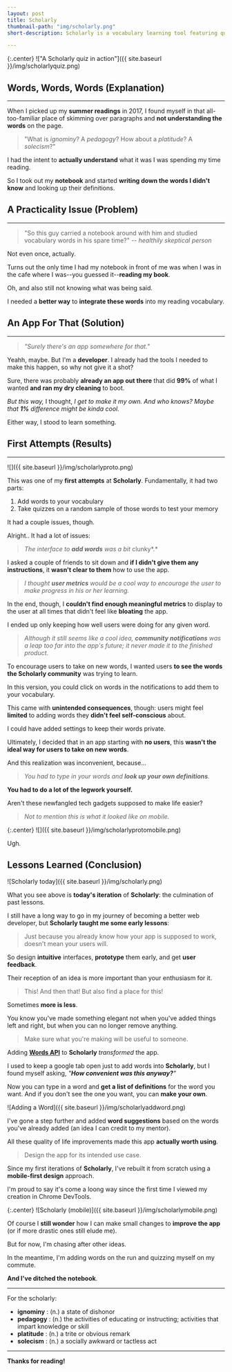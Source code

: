 ```yaml
---
layout: post
title: Scholarly
thumbnail-path: "img/scholarly.png"
short-description: Scholarly is a vocabulary learning tool featuring quizzes and word suggestions.

---
```


{:.center}
!["A Scholarly quiz in action"]({{ site.baseurl }}/img/scholarlyquiz.png)

## Words, Words, Words (Explanation)
---
When I picked up my **summer readings** in 2017, I found myself in that all-too-familiar place of skimming over paragraphs and **not understanding the words** on the page.

> "What is *ignominy*? A *pedagogy*? How about a *platitude*? A *solecism*?"

I had the intent to **actually understand** what it was I was spending my time reading.

So I took out my **notebook** and started **writing down the words I didn't know** and looking up their definitions.

## A Practicality Issue (Problem)
---
> "So this guy carried a notebook around with him and studied vocabulary words in his spare time?" *-- healthily skeptical person*

Not even once, actually.

Turns out the only time I had my notebook in front of me was when I was in the cafe where I was--you guessed it--**reading my book**.

Oh, and also still not knowing what was being said.

I needed a **better way** to **integrate these words** into my reading vocabulary.

## An App For That (Solution)
---
> *"Surely there's an app somewhere for that."*


Yeahh, maybe. But I'm a **developer**. I already had the tools I needed to make this happen, so why not give it a shot?

Sure, there was probably **already an app out there** that did **99%** of what I wanted **and ran my dry cleaning** to boot.

*But this way,* I thought, *I get to make it my own. And who knows? Maybe that **1%** difference might be kinda cool.*

Either way, I stood to learn something.

## First Attempts (Results)
---
![]({{ site.baseurl }}/img/scholarlyproto.png)

This was one of my **first attempts** at **Scholarly**. Fundamentally, it had two parts:
  1. Add words to your vocabulary
  2. Take quizzes on a random sample of those words to test your memory

It had a couple issues, though.

Alright.. It had a lot of issues:

> *The interface to **add words** was a bit* clunky*.*

I asked a couple of friends to sit down and **if I didn't give them any instructions**, it **wasn't clear to them** how to use the app.

> *I thought **user metrics** would be a cool way to encourage the user to make progress in his or her learning.*   

In the end, though, I **couldn't find enough meaningful metrics** to display to the user at all times that didn't feel like **bloating** the app.

I ended up only keeping how well users were doing for any given word.

> *Although it still seems like a cool idea, **community notifications** was a leap too far into the app's future; it never made it to the finished product.*   

To encourage users to take on new words, I wanted users **to see the words the Scholarly community** was trying to learn.

In this version, you could click on words in the notifications to add them to your vocabulary.

This came with **unintended consequences**, though: users might feel **limited** to adding words they **didn't feel self-conscious** about.

I could have added settings to keep their words private.

Ultimately, I decided that in an app starting with **no users**, this **wasn't the ideal way for users to take on new words**.

And this realization was inconvenient, because...

> *You had to type in your words and **look up your own definitions**.*

**You had to do a lot of the legwork yourself.**

Aren't these newfangled tech gadgets supposed to make life easier?

> *Not to mention this is what it looked like on mobile.*

{:.center}
![]({{ site.baseurl }}/img/scholarlyprotomobile.png)

Ugh.


## Lessons Learned (Conclusion)

![Scholarly today]({{ site.baseurl }}/img/scholarly.png)

What you see above is **today's iteration** of **Scholarly**: the culmination of past lessons.

I still have a long way to go in my journey of becoming a better web developer, but **Scholarly taught me some early lessons**:

> Just because you already know how your app is supposed to work, doesn't mean your users will.

So design **intuitive** interfaces, **prototype** them early, and get **user feedback**.

Their reception of an idea is more important than your enthusiasm for it.

> This! And then that! But also find a place for this!

Sometimes **more is less**.

You know you've made something elegant not when you've added things left and right, but when you can no longer remove anything.

> Make sure what you're making will be useful to someone.

Adding **[Words API](https://www.wordsapi.com/docs)** to **Scholarly** *transformed* the app.

I used to keep a google tab open just to add words into **Scholarly**, but I found myself asking, *"**How convenient was this anyway?**"*

Now you can type in a word and **get a list of definitions** for the word you want. And if you don't see the one you want, you can **make your own**.

![Adding a Word]({{ site.baseurl }}/img/scholarlyaddword.png)

I've gone a step further and added **word suggestions** based on the words you've already added (an idea I can credit to my mentor).

All these quality of life improvements made this app **actually worth using**.

> Design the app for its intended use case.

Since my first iterations of **Scholarly**, I've rebuilt it from scratch using a **mobile-first design** approach.

I'm proud to say it's come a loong way since the first time I viewed my creation in Chrome DevTools.

{:.center}
![Scholarly (mobile)]({{ site.baseurl }}/img/scholarlymobile.png)

Of course I **still wonder** how I can make small changes to **improve the app** (or if more drastic ones still elude me).

But for now, I'm chasing after other ideas.

In the meantime, I'm adding words on the run and quizzing myself on my commute.

**And I've ditched the notebook**.

---
For the scholarly:
  * **ignominy** : (n.) a state of dishonor
  * **pedagogy** : (n.) the activities of educating or instructing; activities that impart knowledge or skill
  * **platitude** : (n.) a trite or obvious remark
  * **solecism** : (n.) a socially awkward or tactless act

---

**Thanks for reading!**
